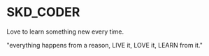 # SKD_CODER
Love to learn something new every time.

"everything happens from a reason, LIVE it, LOVE it, LEARN from it."
